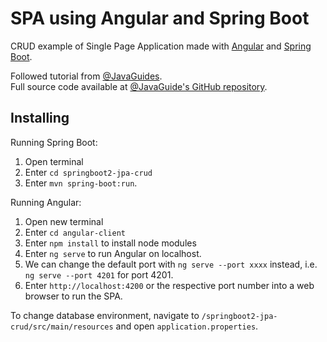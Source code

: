 # SPA using Angular and Spring Boot

CRUD example of Single Page Application made with [Angular](https://angular.io/) and [Spring Boot](https://start.spring.io/).
<p>

Followed tutorial from <a href="https://www.javaguides.net/2019/06/spring-boot-angular-7-crud-example-tutorial.html">@JavaGuides</a>.
<br>
Full source code available at <a href="https://github.com/RameshMF/Angular8-SpringBoot-CRUD-Tutorial">@JavaGuide's GitHub repository</a>.
</p>

## Installing
Running Spring Boot: 
1. Open terminal
2. Enter `cd springboot2-jpa-crud`
3. Enter `mvn spring-boot:run`.

Running Angular:
1. Open new terminal
2. Enter `cd angular-client`
3. Enter `npm install` to install node modules
4. Enter `ng serve` to run Angular on localhost. 
5. We can change the default port with `ng serve --port xxxx` instead, i.e. `ng serve --port 4201` for port 4201. 
6. Enter `http://localhost:4200` or the respective port number into a web browser to run the SPA. 


To change database environment, navigate to `/springboot2-jpa-crud/src/main/resources` and open `application.properties`. 

